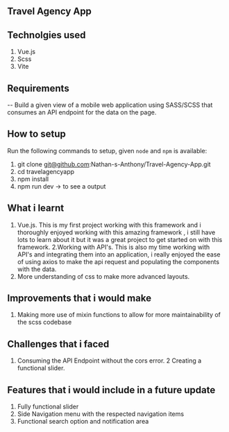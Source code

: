 ## Travel Agency App

## Technolgies used
1. Vue.js
2. Scss
3. Vite

## Requirements
-- Build a given view of a mobile web application using SASS/SCSS that consumes an API endpoint for the data on the page.

## How to setup

Run the following commands to setup, given `node` and `npm` is available:

1. git clone git@github.com:Nathan-s-Anthony/Travel-Agency-App.git
1. cd travelagencyapp
1. npm install
1. npm run dev -> to see a output

## What i learnt
1. Vue.js. This is my first project working with this framework and i thoroughly enjoyed working with this amazing framework , i still have lots to learn about it but it was a great project to get started on with this framework.
2.Working with API's. This is also my time working with API's and integrating them into an application, i really enjoyed the ease of using axios to make the api request and populating the components with the data. 
3. More understanding of css to make more advanced layouts.

## Improvements that i would make
1. Making more use of mixin functions to allow for more maintainability of the scss codebase 

##  Challenges that i faced 
1. Consuming the API Endpoint without the cors error.
2  Creating a functional slider.


## Features that i would include in a future update
1. Fully functional slider
2. Side Navigation menu with the respected navigation items
3. Functional search option and notification area